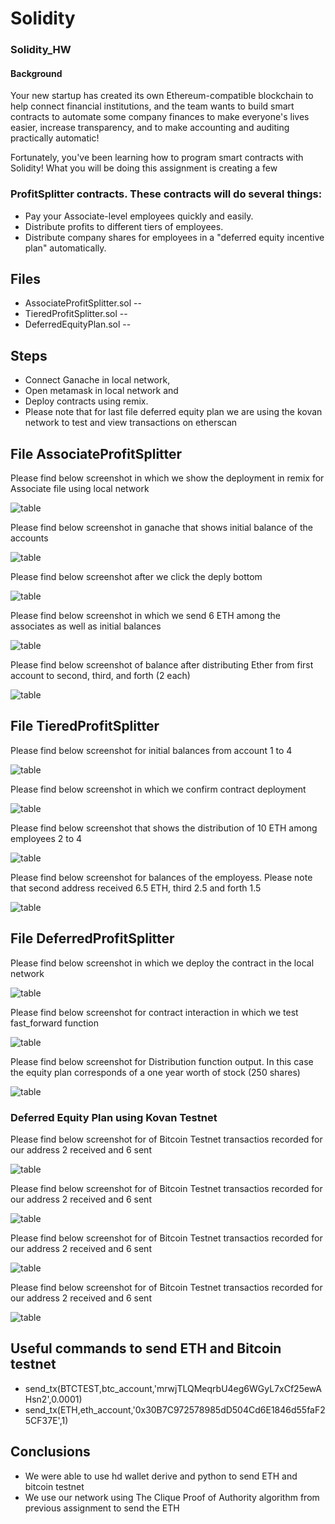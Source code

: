 # Solidity

###  Solidity_HW
####  Background
Your new startup has created its own Ethereum-compatible blockchain to help connect financial institutions, and the team wants to build smart contracts to automate some company finances to make everyone's lives easier, increase transparency, and to make accounting and auditing practically automatic!

Fortunately, you've been learning how to program smart contracts with Solidity! What you will be doing this assignment is creating a few 
### ProfitSplitter contracts. These contracts will do several things:
* Pay your Associate-level employees quickly and easily.
* Distribute profits to different tiers of employees.
* Distribute company shares for employees in a "deferred equity incentive plan" automatically.

## Files  
* AssociateProfitSplitter.sol -- 
* TieredProfitSplitter.sol -- 
* DeferredEquityPlan.sol -- 

## Steps  
* Connect Ganache in local network, 
* Open metamask in local network and 
* Deploy contracts using remix.
* Please note that for last file deferred equity plan we are using the kovan network to test and view transactions on etherscan

## File AssociateProfitSplitter

Please find below screenshot in which we show the deployment in remix for Associate file using local network 

![table](https://github.com/andreaovelar/Solidity/blob/master/images/Capture7.PNG "CLOSE")

Please find below screenshot in ganache that shows initial balance of the accounts 

![table](https://github.com/andreaovelar/Solidity/blob/master/images/Capture8.PNG "CLOSE")

Please find below screenshot after we click the deply bottom

![table](https://github.com/andreaovelar/Solidity/blob/master/images/Capture9.PNG "CLOSE")

Please find below screenshot in which we send 6 ETH among the associates as well as initial balances 

![table](https://github.com/andreaovelar/Solidity/blob/master/images/Capture10.PNG "CLOSE")

Please find below screenshot of balance after distributing Ether from first account to second, third, and forth (2 each)

![table](https://github.com/andreaovelar/Solidity/blob/master/images/Capture11.PNG "CLOSE")

## File TieredProfitSplitter

Please find below screenshot for initial balances from account 1 to 4 

![table](https://github.com/andreaovelar/Solidity/blob/master/images/Capture12.PNG "CLOSE")

Please find below screenshot in which we confirm contract deployment  

![table](https://github.com/andreaovelar/Solidity/blob/master/images/Capture13.PNG "CLOSE")

Please find below screenshot that shows the distribution of 10 ETH among employees 2 to 4 

![table](https://github.com/andreaovelar/Solidity/blob/master/images/Capture14.PNG "CLOSE")

Please find below screenshot for balances of the employess. Please note that second address received 6.5 ETH, third 2.5 and forth 1.5 

![table](https://github.com/andreaovelar/Solidity/blob/master/images/Capture15.PNG "CLOSE")

## File DeferredProfitSplitter

Please find below screenshot in which we deploy the contract in the local network 

![table](https://github.com/andreaovelar/Solidity/blob/master/images/Capture16.PNG "CLOSE")

Please find below screenshot for contract interaction in which we test fast_forward function

![table](https://github.com/andreaovelar/Solidity/blob/master/images/Capture17.PNG "CLOSE")

Please find below screenshot for Distribution function output. In this case the equity plan corresponds of a one year worth of stock (250 shares)

![table](https://github.com/andreaovelar/Solidity/blob/master/images/Capture18.PNG "CLOSE")



### Deferred Equity Plan using Kovan Testnet 

Please find below screenshot for of Bitcoin Testnet transactios recorded for our address 2 received and 6 sent 

![table](https://github.com/andreaovelar/Solidity/blob/master/images/Capture19.PNG "CLOSE")

Please find below screenshot for of Bitcoin Testnet transactios recorded for our address 2 received and 6 sent 

![table](https://github.com/andreaovelar/Solidity/blob/master/images/Capture20.PNG "CLOSE")

Please find below screenshot for of Bitcoin Testnet transactios recorded for our address 2 received and 6 sent 

![table](https://github.com/andreaovelar/Solidity/blob/master/images/Capture21.PNG "CLOSE")

Please find below screenshot for of Bitcoin Testnet transactios recorded for our address 2 received and 6 sent 

![table](https://github.com/andreaovelar/Solidity/blob/master/images/Capture22.PNG "CLOSE")

## Useful commands to send ETH and Bitcoin testnet 
* send_tx(BTCTEST,btc_account,'mrwjTLQMeqrbU4eg6WGyL7xCf25ewAHsn2',0.0001)
* send_tx(ETH,eth_account,'0x30B7C972578985dD504Cd6E1846d55faF25CF37E',1)

## Conclusions 
* We were able to use hd wallet derive and python to send ETH and bitcoin testnet 
* We use our network using The Clique Proof of Authority algorithm from previous assignment to send the ETH 
